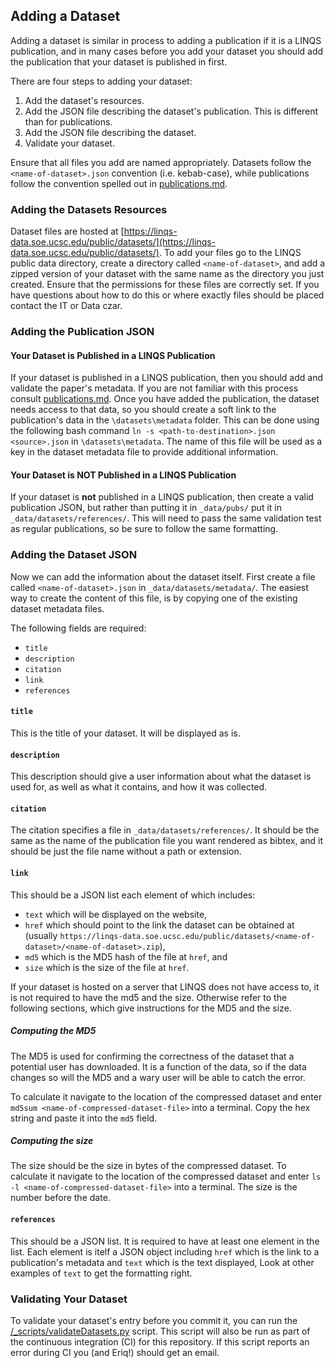 ## Adding a Dataset

Adding a dataset is similar in process to adding a publication if it is a LINQS publication, and in many cases before you add your dataset you should add the publication that your dataset is published in first.

There are four steps to adding your dataset:
1) Add the dataset's resources.
2) Add the JSON file describing the dataset's publication.
This is different than for publications.
3) Add the JSON file describing the dataset.
4) Validate your dataset.

Ensure that all files you add are named appropriately. Datasets follow the `<name-of-dataset>.json` convention (i.e. kebab-case), while publications follow the convention spelled out in [publications.md](publications.md).

### Adding the Datasets Resources

Dataset files are hosted at [https://linqs-data.soe.ucsc.edu/public/datasets/](https://linqs-data.soe.ucsc.edu/public/datasets/).
To add your files go to the LINQS public data directory, create a directory called `<name-of-dataset>`, and add a zipped version of your dataset with the same name as the directory you just created.
Ensure that the permissions for these files are correctly set.
If you have questions about how to do this or where exactly files should be placed contact the IT or Data czar.

### Adding the Publication JSON

#### Your Dataset is Published in a LINQS Publication

If your dataset is published in a LINQS publication, then you should add and validate the paper's metadata.
If you are not familiar with this process consult [publications.md](publications.md).
Once you have added the publication, the dataset needs access to that data, so you should create a soft link to the publication's data in the `\datasets\metadata` folder.
This can be done using the following bash command `ln -s <path-to-destination>.json <source>.json` in `\datasets\metadata`.
The name of this file will be used as a key in the dataset metadata file to provide additional information.

#### Your Dataset is **NOT** Published in a LINQS Publication

If your dataset is **not** published in a LINQS publication, then create a valid publication JSON, but rather than putting it in `_data/pubs/` put it in `_data/datasets/references/`.
This will need to pass the same validation test as regular publications, so be sure to follow the same formatting.

### Adding the Dataset JSON

Now we can add the information about the dataset itself. First create a file called `<name-of-dataset>.json` in `_data/datasets/metadata/`.
The easiest way to create the content of this file, is by copying one of the existing dataset metadata files.

The following fields are required:
* `title`
* `description`
* `citation`
* `link`
* `references`

#### `title`

This is the title of your dataset.
It will be displayed as is.

#### `description`

This description should give a user information about what the dataset is used for, as well as what it contains, and how it was collected.

#### `citation`

The citation specifies a file in `_data/datasets/references/`.
It should be the same as the name of the publication file you want rendered as bibtex, and it should be just the file name without a path or extension.

#### `link`

This should be a JSON list each element of which includes:
* `text` which will be displayed on the website,
* `href` which should point to the link the dataset can be obtained at (usually `https://linqs-data.soe.ucsc.edu/public/datasets/<name-of-dataset>/<name-of-dataset>.zip`),
* `md5` which is the MD5 hash of the file at `href`, and
* `size` which is the size of the file at `href`.

If your dataset is hosted on a server that LINQS does not have access to, it is not required to have the md5 and the size.
Otherwise refer to the following sections, which give instructions for the MD5 and the size.

##### Computing the MD5

The MD5 is used for confirming the correctness of the dataset that a potential user has downloaded.
It is a function of the data, so if the data changes so will the MD5 and a wary user will be able to catch the error.

To calculate it navigate to the location of the compressed dataset and enter `md5sum <name-of-compressed-dataset-file>` into a terminal.
Copy the hex string and paste it into the `md5` field.

##### Computing the size

The size should be the size in bytes of the compressed dataset.
To calculate it navigate to the location of the compressed dataset and enter `ls -l <name-of-compressed-dataset-file>` into a terminal.
The size is the number before the date.

#### `references`

This should be a JSON list.
It is required to have at least one element in the list.
Each element is itelf a JSON object including `href` which is the link to a publication's metadata and `text` which is the text displayed, 
Look at other examples of `text` to get the formatting right.
### Validating Your Dataset

To validate your dataset's entry before you commit it, you can run the [/_scripts/validateDatasets.py](_scripts/validateDatasets.py) script.
This script will also be run as part of the continuous integration (CI) for this repository.
If this script reports an error during CI you (and Eriq!) should get an email.
